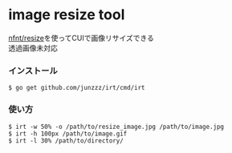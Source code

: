 image resize tool
==================

[nfnt/resize](https://github.com/nfnt/resize)を使ってCUIで画像リサイズできる    
透過画像未対応


### インストール

```
$ go get github.com/junzzz/irt/cmd/irt
```

### 使い方

```
$ irt -w 50% -o /path/to/resize_image.jpg /path/to/image.jpg
$ irt -h 100px /path/to/image.gif
$ irt -l 30% /path/to/directory/
```

